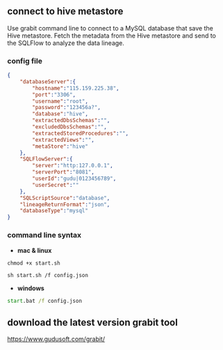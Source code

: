 ## connect to hive metastore

Use grabit command line to connect to a MySQL database that save the 
Hive metastore. Fetch the metadata from the Hive metastore and send
to the SQLFlow to analyze the data lineage.

### config file
```json
{
    "databaseServer":{
        "hostname":"115.159.225.38",
        "port":"3306",
        "username":"root",
        "password":"123456a?",
        "database":"hive",
        "extractedDbsSchemas":"",
        "excludedDbsSchemas":"",
        "extractedStoredProcedures":"",
        "extractedViews":"",
        "metaStore":"hive"
    },
    "SQLFlowServer":{
        "server":"http:127.0.0.1",
        "serverPort":"8081",
        "userId":"gudu|0123456789",
        "userSecret":""
    },
    "SQLScriptSource":"database",
    "lineageReturnFormat":"json",
    "databaseType":"mysql"
}
```


### command line syntax
- **mac & linux**
```shell script
chmod +x start.sh

sh start.sh /f config.json
```

- **windows**
```bat
start.bat /f config.json
```

## download the latest version grabit tool
https://www.gudusoft.com/grabit/
